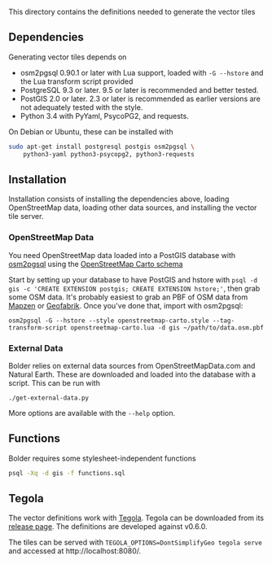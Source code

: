 This directory contains the definitions needed to generate the vector tiles

## Dependencies

Generating vector tiles depends on

- osm2pgsql 0.90.1 or later with Lua support, loaded with `-G --hstore` and the Lua transform script provided
- PostgreSQL 9.3 or later. 9.5 or later is recommended and better tested.
- PostGIS 2.0 or later. 2.3 or later is recommended as earlier versions are not adequately tested with the style.
- Python 3.4 with PyYaml, PsycoPG2, and requests.

On Debian or Ubuntu, these can be installed with

```sh
sudo apt-get install postgresql postgis osm2pgsql \
    python3-yaml python3-psycopg2, python3-requests
```

## Installation

Installation consists of installing the dependencies above, loading OpenStreetMap data, loading other data sources, and installing the vector tile server.

### OpenStreetMap Data

You need OpenStreetMap data loaded into a PostGIS database with [osm2pgsql](https://github.com/openstreetmap/osm2pgsql) using the [OpenStreetMap Carto schema](https://github.com/gravitystorm/openstreetmap-carto/blob/master/INSTALL.md#openstreetmap-data)

Start by setting up your database to have PostGIS and hstore with ``psql -d gis -c 'CREATE EXTENSION postgis; CREATE EXTENSION hstore;'``, then grab some OSM data. It's probably easiest to grab an PBF of OSM data from [Mapzen](https://mapzen.com/metro-extracts/) or [Geofabrik](http://download.geofabrik.de/). Once you've done that, import with osm2pgsql:

```
osm2pgsql -G --hstore --style openstreetmap-carto.style --tag-transform-script openstreetmap-carto.lua -d gis ~/path/to/data.osm.pbf
```

### External Data

Bolder relies on external data sources from OpenStreetMapData.com and Natural Earth. These are downloaded and loaded into the database with a script. This can be run with

```
./get-external-data.py
```

More options are available with the `--help` option.

## Functions

Bolder requires some stylesheet-independent functions

```sh
psql -Xq -d gis -f functions.sql
```

## Tegola

The vector definitions work with [Tegola](http://tegola.io/). Tegola can be downloaded from its [release page](https://github.com/terranodo/tegola/releases). The definitions are developed against v0.6.0.

The tiles can be served with `TEGOLA_OPTIONS=DontSimplifyGeo tegola serve` and accessed at http://localhost:8080/.
